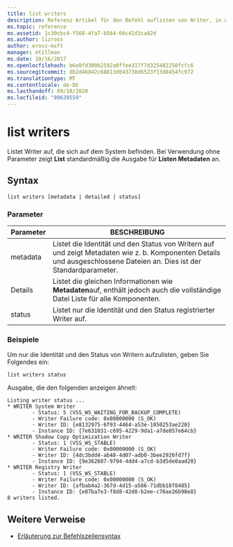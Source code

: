 ```yaml
---
title: list writers
description: Referenz Artikel für den Befehl auflisten von Writer, in dem die Writer aufgelistet sind, die sich auf dem System befinden.
ms.topic: reference
ms.assetid: 1c30cbc4-f568-4fa7-b564-66c41d3ca82d
ms.author: lizross
author: eross-msft
manager: mtillman
ms.date: 10/16/2017
ms.openlocfilehash: b6e8fd300b2592a0ffee317f7d325482250fcfc6
ms.sourcegitcommit: db2d46842c68813d043738d6523f13d8454fc972
ms.translationtype: MT
ms.contentlocale: de-DE
ms.lasthandoff: 09/10/2020
ms.locfileid: "89639559"
---
```

# <a name="list-writers"></a>list writers

Listet Writer auf, die sich auf dem System befinden. Bei Verwendung ohne Parameter zeigt **List** standardmäßig die Ausgabe für **Listen Metadaten** an.

## <a name="syntax"></a>Syntax

```
list writers [metadata | detailed | status]
```

### <a name="parameters"></a>Parameter

| Parameter | BESCHREIBUNG |
| --------- | ----------- |
| metadata | Listet die Identität und den Status von Writern auf und zeigt Metadaten wie z. b. Komponenten Details und ausgeschlossene Dateien an. Dies ist der Standardparameter. |
| Details | Listet die gleichen Informationen wie **Metadaten**auf, enthält jedoch auch die vollständige Datei Liste für alle Komponenten. |
| status | Listet nur die Identität und den Status registrierter Writer auf. |

### <a name="examples"></a>Beispiele

Um nur die Identität und den Status von Writern aufzulisten, geben Sie Folgendes ein:

```
list writers status
```

Ausgabe, die den folgenden anzeigen ähnelt:

```
Listing writer status ...
* WRITER System Writer
        - Status: 5 (VSS_WS_WAITING_FOR_BACKUP_COMPLETE)
        - Writer Failure code: 0x00000000 (S_OK)
        - Writer ID: {e8132975-6f93-4464-a53e-1050253ae220}
        - Instance ID: {7e631031-c695-4229-9da1-a7de057e64cb}
* WRITER Shadow Copy Optimization Writer
        - Status: 1 (VSS_WS_STABLE)
        - Writer Failure code: 0x00000000 (S_OK)
        - Writer ID: {4dc3bdd4-ab48-4d07-adb0-3bee2926fd7f}
        - Instance ID: {9e362607-9794-4dd4-a7cd-b3d5de0aad20}
* WRITER Registry Writer
        - Status: 1 (VSS_WS_STABLE)
        - Writer Failure code: 0x00000000 (S_OK)
        - Writer ID: {afbab4a2-367d-4d15-a586-71dbb18f8485}
        - Instance ID: {e87ba7e3-f8d8-42d8-b2ee-c76ae26b98e8}
8 writers listed.
```

## <a name="additional-references"></a>Weitere Verweise

- [Erläuterung zur Befehlszeilensyntax](command-line-syntax-key.md)